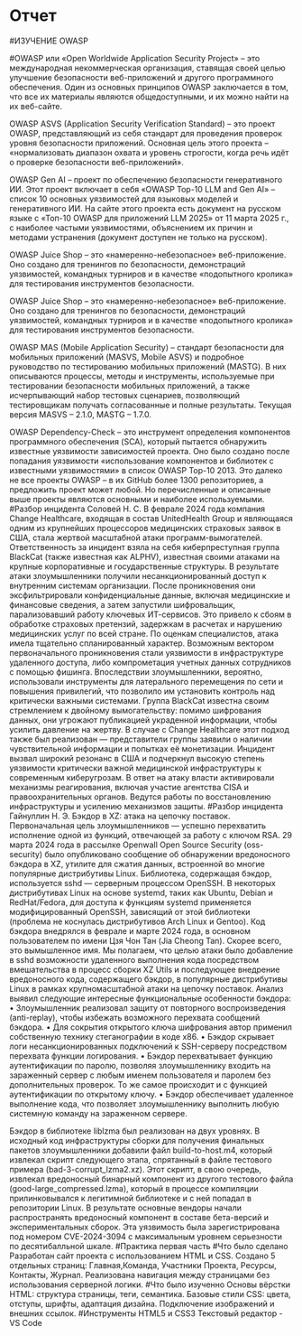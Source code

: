 # Отчет
#ИЗУЧЕНИЕ OWASP

#OWASP или «Open Worldwide Application Security Project» – это международная некоммерческая организация, ставящая своей целью улучшение безопасности веб-приложений и другого программного обеспечения. Один из основных принципов OWASP заключается в том, что все их материалы являются общедоступными, и их можно найти на их веб-сайте.

OWASP ASVS (Application Security Verification Standard) – это проект OWASP, представляющий из себя стандарт для проведения проверок уровня безопасности приложений. Основная цель этого проекта – «нормализовать диапазон охвата и уровень строгости, когда речь идёт о проверке безопасности веб-приложений».

OWASP Gen AI – проект по обеспечению безопасности генеративного ИИ. Этот проект включает в себя «OWASP Top-10 LLM and Gen AI» – список 10 основных уязвимостей для языковых моделей и генеративного ИИ. На сайте
этого проекта есть документ на русском языке с «Топ-10 OWASP для приложений LLM 2025» от 11 марта 2025 г., с наиболее частыми уязвимостями, объяснением их причин и методами устранения (документ доступен не только на русском).

OWASP Juice Shop – это «намеренно-небезопасное» веб-приложение. Оно создано для тренингов по безопасности, демонстраций уязвимостей, командных турниров и в качестве «подопытного кролика» для тестирования инструментов безопасности.

OWASP Juice Shop – это «намеренно-небезопасное» веб-приложение. Оно создано для тренингов по безопасности, демонстраций уязвимостей, командных турниров и в качестве «подопытного кролика» для тестирования инструментов безопасности.

OWASP MAS (Mobile Application Security) – стандарт безопасности для мобильных приложений (MASVS, Mobile ASVS) и подробное руководство по тестированию мобильных приложений (MASTG). В них описываются процессы, методы и инструменты, используемые при тестировании безопасности мобильных приложений, а также исчерпывающий набор тестовых сценариев, позволяющий тестировщикам получать согласованные и полные результаты. Текущая версия MASVS – 2.1.0, MASTG – 1.7.0.

OWASP Dependency-Check – это инструмент определения компонентов программного обеспечения (SCA), который пытается обнаружить известные уязвимости зависимостей проекта. Оно было создано после попадания уязвимости «использование компонентов и библиотек с известными уязвимостями» в список OWASP Top-10 2013.
Это далеко не все проекты OWASP – в их GitHub более 1300 репозиториев, а предложить проект может любой. Но перечисленные и описанные выше проекты являются основными и наиболее используемыми.
#Разбор инцидента Соловей Н. С.
В феврале 2024 года компания Change Healthcare, входящая в состав UnitedHealth Group и являющаяся одним из крупнейших процессоров медицинских страховых заявок в США, стала жертвой масштабной атаки программ-вымогателей. Ответственность за инцидент взяла на себя киберпреступная группа BlackCat (также известная как ALPHV), известная своими атаками на крупные корпоративные и государственные структуры.
В результате атаки злоумышленники получили несанкционированный доступ к внутренним системам организации. После проникновения они эксфильтрировали конфиденциальные данные, включая медицинские и финансовые сведения, а затем запустили шифровальщик, парализовавший работу ключевых ИТ-сервисов. Это привело к сбоям в обработке страховых претензий, задержкам в расчетах и нарушению медицинских услуг по всей стране.
По оценкам специалистов, атака имела тщательно спланированный характер. Возможным вектором первоначального проникновения стали уязвимости в инфраструктуре удаленного доступа, либо компрометация учетных данных сотрудников с помощью фишинга. Впоследствии злоумышленники, вероятно, использовали инструменты для латерального перемещения по сети и повышения привилегий, что позволило им установить контроль над критически важными системами.
Группа BlackCat известна своим стремлением к двойному вымогательству: помимо шифрования данных, они угрожают публикацией украденной информации, чтобы усилить давление на жертву. В случае с Change Healthcare этот подход также был реализован — представители группы заявили о наличии чувствительной информации и попытках её монетизации.
Инцидент вызвал широкий резонанс в США и подчеркнул высокую степень уязвимости критически важной медицинской инфраструктуры к современным киберугрозам. В ответ на атаку власти активировали механизмы реагирования, включая участие агентства CISA и правоохранительных органов. Ведутся работы по восстановлению инфраструктуры и усилению механизмов защиты.
#Разбор инцидента Гайнуллин Н. Э.
Бэкдор в XZ: атака на цепочку поставок.
Первоначальная цель злоумышленников — успешно перехватить исполнение одной из функций, отвечающей за работу с ключом RSA.
29 марта 2024 года в рассылке Openwall Open Source Security (oss-security) было опубликовано сообщение об обнаружении вредоносного бэкдора в XZ, утилите для сжатия данных, встроенной во многие популярные дистрибутивы Linux. Библиотека, содержащая бэкдор, используется sshd — серверным процессом OpenSSH. В некоторых дистрибутивах Linux на основе systemd, таких как Ubuntu, Debian и RedHat/Fedora, для доступа к функциям systemd применяется модифицированный OpenSSH, зависящий от этой библиотеки (проблема не коснулась дистрибутивов Arch Linux и Gentoo). Код бэкдора внедрялся в феврале и марте 2024 года, в основном пользователем по имени Цзя Чон Тан (Jia Cheong Tan). Скорее всего, это вымышленное имя. Мы полагаем, что целью атаки было добавление в sshd возможности удаленного выполнения кода посредством вмешательства в процесс сборки XZ Utils и последующее внедрение вредоносного кода, содержащего бэкдор, в популярные дистрибутивы Linux в рамках крупномасштабной атаки на цепочку поставок.
Анализ выявил следующие интересные функциональные особенности бэкдора:
•	Злоумышленник реализовал защиту от повторного воспроизведения (anti-replay), чтобы избежать возможного перехвата сообщений бэкдора.
•	Для сокрытия открытого ключа шифрования автор применил собственную технику стеганографии в коде x86.
•	Бэкдор скрывает логи несанкционированных подключений к SSH-серверу посредством перехвата функции логирования.
•	Бэкдор перехватывает функцию аутентификации по паролю, позволяя злоумышленнику входить на зараженный сервер с любым именем пользователя и паролем без дополнительных проверок. То же самое происходит и с функцией аутентификации по открытому ключу.
•	Бэкдор обеспечивает удаленное выполнение кода, что позволяет злоумышленнику выполнить любую системную команду на зараженном сервере.

Бэкдор в библиотеке liblzma был реализован на двух уровнях. В исходный код инфраструктуры сборки для получения финальных пакетов злоумышленники добавили файл build-to-host.m4, который извлекал скрипт следующего этапа, спрятанный в файле тестового примера (bad-3-corrupt_lzma2.xz). Этот скрипт, в свою очередь, извлекал вредоносный бинарный компонент из другого тестового файла (good-large_compressed.lzma), который в процессе компиляции прилинковывался к легитимной библиотеке и с ней попадал в репозитории Linux. В результате основные вендоры начали распространять вредоносный компонент в составе бета-версий и экспериментальных сборок. Эта уязвимость была зарегистрирована под номером CVE-2024-3094 с максимальным уровнем серьезности по десятибалльной шкале.
#Практика первая часть
#Что было сделано
Разработан сайт проекта с использованием HTML и CSS.
Создано 5 отдельных страниц: Главная,Команда, Участники Проекта, Ресурсы, Контакты, Журнал.
Реализована навигация между страницами без использования серверной логики.
#Что было изученно
Основы вёрстки HTML: структура страницы, теги, семантика.
Базовые стили CSS: цвета, отступы, шрифты, адаптация дизайна.
Подключение изображений и внешних ссылок.
#Инструменты
HTML5 и CSS3
Текстовый редактор - VS Code

